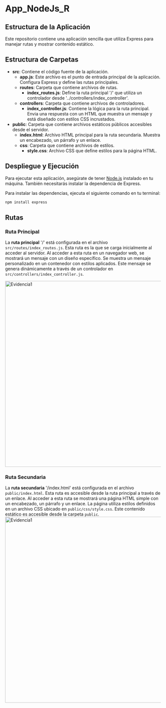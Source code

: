 # App_NodeJs_R
## Estructura de la Aplicación

Este repositorio contiene una aplicación sencilla que utiliza Express para manejar rutas y mostrar contenido estático.

## Estructura de Carpetas

- **src**: Contiene el código fuente de la aplicación.
    - **app.js**: Este archivo es el punto de entrada principal de la aplicación. Configura Express y define las rutas principales.
    - **routes**: Carpeta que contiene archivos de rutas.
        - **index_routes.js**: Define la ruta principal '/' que utiliza un controlador desde '../controllers/index_controller'.
    - **controllers**: Carpeta que contiene archivos de controladores.
        - **index_controller.js**: Contiene la lógica para la ruta principal. Envia una respuesta con un HTML que muestra un mensaje y está diseñado con estilos CSS incrustados.
- **public**: Carpeta que contiene archivos estáticos públicos accesibles desde el servidor.
    - **index.html**: Archivo HTML principal para la ruta secundaria. Muestra un encabezado, un párrafo y un enlace.
    - **css**: Carpeta que contiene archivos de estilos.
        - **style.css**: Archivo CSS que define estilos para la página HTML.

## Despliegue y Ejecución

Para ejecutar esta aplicación, asegúrate de tener [Node.js](https://nodejs.org/) instalado en tu máquina. También necesitarás instalar la dependencia de Express.

Para instalar las dependencias, ejecuta el siguiente comando en tu terminal:

```bash
npm install express
```
## Rutas

### Ruta Principal

La **ruta principal** '/' está configurada en el archivo `src/routes/index_routes.js`. Esta ruta es la que se carga inicialmente al acceder al servidor. Al acceder a esta ruta en un navegador web, se mostrará un mensaje con un diseño específico. Se muestra un mensaje personalizado en un contenedor con estilos aplicados. Este mensaje se genera dinámicamente a través de un controlador en `src/controllers/index_controller.js`.

  <img src="Evidencias/RutaPrincipal.png" alt="Evidencia1" width="600"/><br>

### Ruta Secundaria

La **ruta secundaria** '/index.html' está configurada en el archivo `public/index.html`. Esta ruta es accesible desde la ruta principal a través de un enlace. Al acceder a esta ruta  se mostrará una página HTML simple con un encabezado, un párrafo y un enlace. La página utiliza estilos definidos en un archivo CSS ubicado en `public/css/style.css`. Este contenido estático es accesible desde la carpeta `public`.
<img src="Evidencias/RutaSecundaria_R.png" alt="Evidencia1" width="600"/><br>

